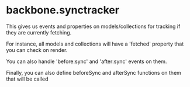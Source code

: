 backbone.synctracker
====================

This gives us events and properties on models/collections for tracking if they are currently fetching.

For instance, all models and collections will have a 'fetched' property that you can check on render.

You can also handle 'before:sync' and 'after:sync' events on them.

Finally, you can also define beforeSync and afterSync functions on them that will be called
